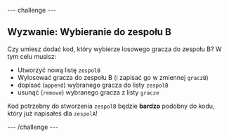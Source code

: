 \--- challenge \---

## Wyzwanie: Wybieranie do zespołu B

Czy umiesz dodać kod, który wybierze losowego gracza do zespołu B? W tym celu musisz:

+ Utworzyć nową listę `zespolB`
+ Wylosować gracza do zespołu B (i zapisać go w zmiennej `graczB`)
+ dopisać (`append`) wybranego gracza do listy `zespolB`
+ usunąć (`remove`) wybranego gracza z listy `gracze`

Kod potrzebny do stworzenia `zespolB` będzie **bardzo** podobny do kodu, który już napisałeś dla `zespolA`!

\--- /challenge \---